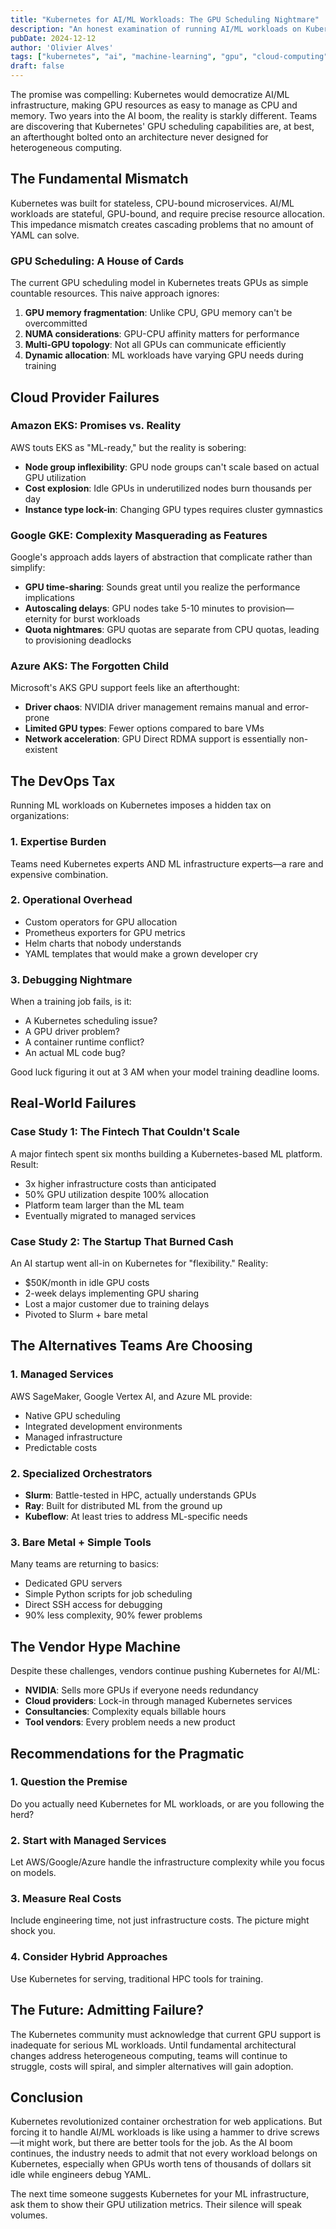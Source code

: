 ```yaml
---
title: "Kubernetes for AI/ML Workloads: The GPU Scheduling Nightmare"
description: "An honest examination of running AI/ML workloads on Kubernetes, focusing on GPU scheduling challenges, cloud provider limitations, and why many teams are abandoning K8s for AI infrastructure."
pubDate: 2024-12-12
author: 'Olivier Alves'
tags: ["kubernetes", "ai", "machine-learning", "gpu", "cloud-computing", "infrastructure"]
draft: false
---
```


The promise was compelling: Kubernetes would democratize AI/ML infrastructure, making GPU resources as easy to manage as CPU and memory. Two years into the AI boom, the reality is starkly different. Teams are discovering that Kubernetes' GPU scheduling capabilities are, at best, an afterthought bolted onto an architecture never designed for heterogeneous computing.

## The Fundamental Mismatch

Kubernetes was built for stateless, CPU-bound microservices. AI/ML workloads are stateful, GPU-bound, and require precise resource allocation. This impedance mismatch creates cascading problems that no amount of YAML can solve.

### GPU Scheduling: A House of Cards

The current GPU scheduling model in Kubernetes treats GPUs as simple countable resources. This naive approach ignores:

1. **GPU memory fragmentation**: Unlike CPU, GPU memory can't be overcommitted
2. **NUMA considerations**: GPU-CPU affinity matters for performance
3. **Multi-GPU topology**: Not all GPUs can communicate efficiently
4. **Dynamic allocation**: ML workloads have varying GPU needs during training

## Cloud Provider Failures

### Amazon EKS: Promises vs. Reality

AWS touts EKS as "ML-ready," but the reality is sobering:
- **Node group inflexibility**: GPU node groups can't scale based on actual GPU utilization
- **Cost explosion**: Idle GPUs in underutilized nodes burn thousands per day
- **Instance type lock-in**: Changing GPU types requires cluster gymnastics

### Google GKE: Complexity Masquerading as Features

Google's approach adds layers of abstraction that complicate rather than simplify:
- **GPU time-sharing**: Sounds great until you realize the performance implications
- **Autoscaling delays**: GPU nodes take 5-10 minutes to provision—eternity for burst workloads
- **Quota nightmares**: GPU quotas are separate from CPU quotas, leading to provisioning deadlocks

### Azure AKS: The Forgotten Child

Microsoft's AKS GPU support feels like an afterthought:
- **Driver chaos**: NVIDIA driver management remains manual and error-prone
- **Limited GPU types**: Fewer options compared to bare VMs
- **Network acceleration**: GPU Direct RDMA support is essentially non-existent

## The DevOps Tax

Running ML workloads on Kubernetes imposes a hidden tax on organizations:

### 1. Expertise Burden
Teams need Kubernetes experts AND ML infrastructure experts—a rare and expensive combination.

### 2. Operational Overhead
- Custom operators for GPU allocation
- Prometheus exporters for GPU metrics
- Helm charts that nobody understands
- YAML templates that would make a grown developer cry

### 3. Debugging Nightmare
When a training job fails, is it:
- A Kubernetes scheduling issue?
- A GPU driver problem?
- A container runtime conflict?
- An actual ML code bug?

Good luck figuring it out at 3 AM when your model training deadline looms.

## Real-World Failures

### Case Study 1: The Fintech That Couldn't Scale
A major fintech spent six months building a Kubernetes-based ML platform. Result:
- 3x higher infrastructure costs than anticipated
- 50% GPU utilization despite 100% allocation
- Platform team larger than the ML team
- Eventually migrated to managed services

### Case Study 2: The Startup That Burned Cash
An AI startup went all-in on Kubernetes for "flexibility." Reality:
- $50K/month in idle GPU costs
- 2-week delays implementing GPU sharing
- Lost a major customer due to training delays
- Pivoted to Slurm + bare metal

## The Alternatives Teams Are Choosing

### 1. Managed Services
AWS SageMaker, Google Vertex AI, and Azure ML provide:
- Native GPU scheduling
- Integrated development environments
- Managed infrastructure
- Predictable costs

### 2. Specialized Orchestrators
- **Slurm**: Battle-tested in HPC, actually understands GPUs
- **Ray**: Built for distributed ML from the ground up
- **Kubeflow**: At least tries to address ML-specific needs

### 3. Bare Metal + Simple Tools
Many teams are returning to basics:
- Dedicated GPU servers
- Simple Python scripts for job scheduling
- Direct SSH access for debugging
- 90% less complexity, 90% fewer problems

## The Vendor Hype Machine

Despite these challenges, vendors continue pushing Kubernetes for AI/ML:

- **NVIDIA**: Sells more GPUs if everyone needs redundancy
- **Cloud providers**: Lock-in through managed Kubernetes services
- **Consultancies**: Complexity equals billable hours
- **Tool vendors**: Every problem needs a new product

## Recommendations for the Pragmatic

### 1. Question the Premise
Do you actually need Kubernetes for ML workloads, or are you following the herd?

### 2. Start with Managed Services
Let AWS/Google/Azure handle the infrastructure complexity while you focus on models.

### 3. Measure Real Costs
Include engineering time, not just infrastructure costs. The picture might shock you.

### 4. Consider Hybrid Approaches
Use Kubernetes for serving, traditional HPC tools for training.

## The Future: Admitting Failure?

The Kubernetes community must acknowledge that current GPU support is inadequate for serious ML workloads. Until fundamental architectural changes address heterogeneous computing, teams will continue to struggle, costs will spiral, and simpler alternatives will gain adoption.

## Conclusion

Kubernetes revolutionized container orchestration for web applications. But forcing it to handle AI/ML workloads is like using a hammer to drive screws—it might work, but there are better tools for the job. As the AI boom continues, the industry needs to admit that not every workload belongs on Kubernetes, especially when GPUs worth tens of thousands of dollars sit idle while engineers debug YAML.

The next time someone suggests Kubernetes for your ML infrastructure, ask them to show their GPU utilization metrics. Their silence will speak volumes.